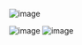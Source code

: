 ![image](https://github.com/Sahanashyam/VAC/assets/137670559/f8ca7cf6-1de6-4b53-bddd-ab47192367ce)

![image](https://github.com/Sahanashyam/VAC/assets/137670559/c56eeeee-5020-464f-a83d-23fbbbda81aa)
![image](https://github.com/Sahanashyam/VAC/assets/137670559/3118097f-f55d-4eb6-80ef-a12b85f2ddc6)

